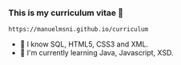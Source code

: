 ### This is my curriculum vitae 📝

    https://manuelmsni.github.io/curriculum
    
- 📖 I know SQL, HTML5, CSS3 and XML.
- 🌱 I'm currently learning Java, Javascript, XSD.


